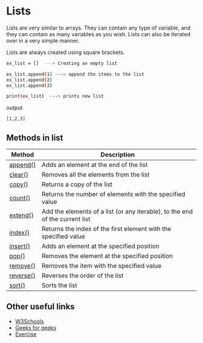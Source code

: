 
# Lists

Lists are very similar to arrays. They can contain any type of variable, and they can contain as many variables as you wish. Lists can also be iterated over in a very simple manner.

Lists are always created using square brackets.

```bash
ex_list = []  ---> Creating an empty list

ex_list.append(1) ---> append the items to the list
ex_list.append(2)
ex_list.append(3)

print(ex_list)  ---> prints new list
```

output 
```bash
[1,2,3]
```
## Methods in list
| Method             | Description                                                                |
| ----------------- | ------------------------------------------------------------------ |
| [append()](https://www.w3schools.com/python/ref_list_append.asp) | Adds an element at the end of the list |
| [clear()](https://www.w3schools.com/python/ref_list_clear.asp) | Removes all the elements from the list|
| [copy()](https://www.w3schools.com/python/ref_list_copy.asp) | Returns a copy of the list|
| [count()](https://www.w3schools.com/python/ref_list_count.asp)| Returns the number of elements with the specified value |
|[extend()](https://www.w3schools.com/python/ref_list_extend.asp)|Add the elements of a list (or any iterable), to the end of the current list|
|[index()](https://www.w3schools.com/python/ref_list_extend.asp)|Returns the index of the first element with the specified value|
|[insert()](https://www.w3schools.com/python/ref_list_insert.asp)|Adds an element at the specified position|
|[pop()](https://www.w3schools.com/python/ref_list_pop.asp)|Removes the element at the specified position|
|[remove()](https://www.w3schools.com/python/ref_list_remove.asp)|Removes the item with the specified value|
|[reverse()](https://www.w3schools.com/python/ref_list_reverse.asp)|Reverses the order of the list|
|[sort()](https://www.w3schools.com/python/ref_list_sort.asp)|Sorts the list|

## Other useful links
- [W3Schools](https://www.w3schools.com/python/python_lists.asp)
- [Geeks for geeks](https://www.geeksforgeeks.org/python-lists/)
- [Exercise](https://www.geeksforgeeks.org/python-list-exercise/)